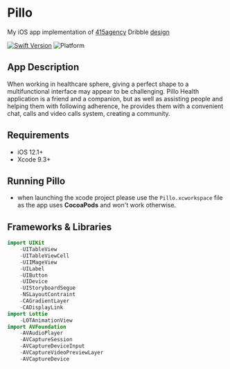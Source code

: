 # Pillo
My iOS app implementation of [415agency](https://dribbble.com/415agency) Dribble [design](https://dribbble.com/shots/5700402-Pillo-Redesign-Care-Team-Screens)

[![Swift Version][swift-image]][swift-url]
![Platform](https://img.shields.io/cocoapods/p/LFAlertController.svg?style=flat)

## App Description
When working in healthcare sphere, giving a perfect shape to a multifunctional interface may appear to be challenging. Pillo Health application is a friend and a companion, but as well as assisting people and helping them with following adherence, he provides them with a convenient chat, calls and video calls system, creating a community.

## Requirements

- iOS 12.1+
- Xcode 9.3+

## Running Pillo
- when launching the xcode project please use the `Pillo.xcworkspace` file as the app uses **CocoaPods** and won't work otherwise.

## Frameworks & Libraries
``` swift
import UIKit
    -UITableView
    -UITableViewCell
    -UIIMageView
    -UILabel
    -UIButton
    -UIDevice
    -UIStoryboardSegue
    -NSLayoutContraint
    -CAGradientLayer
    -CADisplayLink
import Lottie
    -LOTAnimationView
import AVFoundation
    -AVAudioPlayer
    -AVCaptureSession
    -AVCaptureDeviceInput
    -AVCaptureVideoPreviewLayer
    -AVCaptureDevice
```

[swift-image]:https://img.shields.io/badge/swift-5.0-green.svg
[swift-url]: https://swift.org/


